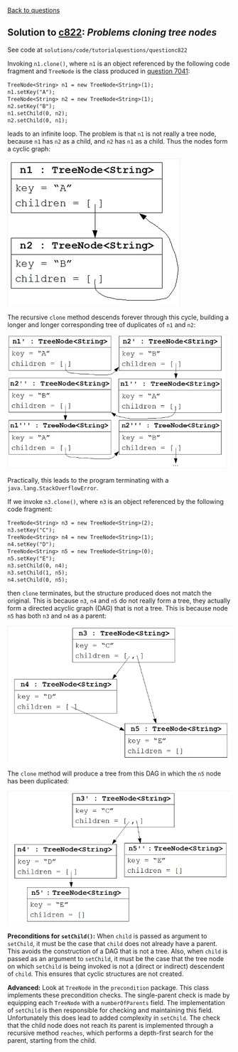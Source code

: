 [Back to questions](../README.md)

## Solution to [c822](../questions/c822): *Problems cloning tree nodes*

See code at `solutions/code/tutorialquestions/questionc822`

Invoking `n1.clone()`, where `n1` is an object referenced by the following code
fragment and `TreeNode` is the class produced in [question 7041](../questions/7041.md):

```
TreeNode<String> n1 = new TreeNode<String>(1);
n1.setKey("A");
TreeNode<String> n2 = new TreeNode<String>(1);
n2.setKey("B");
n1.setChild(0, n2);
n2.setChild(0, n1);
```

leads to an infinite loop.  The problem is that `n1` is not really a tree node, because `n1` has `n2` as a child, and
`n2` has `n1` as a child.  Thus the nodes form a cyclic graph:

![Cyclic graph of tree nodes](../diagrams/c822_cyclic.png "Cyclic graph of tree nodes.")

The recursive `clone` method descends forever through this cycle,
building a longer and longer corresponding tree of duplicates of `n1` and `n2`:

![Infinite tree of nodes](../diagrams/c822_infinitetree.png "Start of infinite unfolding of this cyclic graph into a tree.")

Practically, this leads to the program terminating with a `java.lang.StackOverflowError`.

If we invoke `n3.clone()`, where `n3` is an object referenced by the following code
fragment:	
		
```
TreeNode<String> n3 = new TreeNode<String>(2);
n3.setKey("C");
TreeNode<String> n4 = new TreeNode<String>(1);
n4.setKey("D");
TreeNode<String> n5 = new TreeNode<String>(0);
n5.setKey("E");
n3.setChild(0, n4);
n3.setChild(1, n5);
n4.setChild(0, n5);
```

then `clone` terminates, but the structure produced does not match the original.  This is because
`n3`, `n4` and `n5` do not really form a tree, they actually form a directed
acyclic graph (DAG) that is not a tree.  This is because node `n5` has both
`n3` and `n4` as a parent:

![DAG of tree nodes](../diagrams/c822_dag.png "DAG of tree nodes.")

The `clone` method will produce a tree from this DAG in which the `n5` node has been duplicated:

![Tree obtained from DAG via cloning](../diagrams/c822_treefromdag.png "Tree resulting from cloning the DAG.")

**Preconditions for `setChild()`:**  When `child` is passed as argument
to `setChild`, it must be the case that `child` does not already have a parent.  This avoids the
construction of a DAG that is not a tree.  Also, when `child` is passed as an argument to `setChild`,
it must be the case that the tree node on which `setChild` is being invoked is not a (direct or indirect)
descendent of `child`.  This ensures that cyclic structures are not created.

**Advanced:** Look at `TreeNode` in the `precondition` package.  This class implements these precondition checks.
The single-parent check is made by equipping each `TreeNode` with a `numberOfParents` field.  The
implementation of `setChild` is then responsible for checking and maintaining this field.  Unfortunately this
does lead to added complexity in `setChild`.  The check that the child node does not reach its parent is
implemented through a recursive method `reaches`, which performs a depth-first search for the parent, starting from the child.

